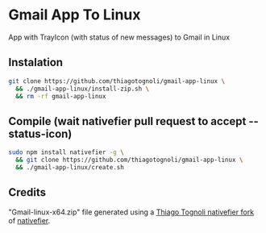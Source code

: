 # Gmail App To Linux

App with TrayIcon (with status of new messages) to Gmail in Linux


## Instalation
```bash
git clone https://github.com/thiagotognoli/gmail-app-linux \
  && ./gmail-app-linux/install-zip.sh \
  && rm -rf gmail-app-linux
```

## Compile (wait nativefier pull request to accept --status-icon)
```bash
sudo npm install nativefier -g \
  && git clone https://github.com/thiagotognoli/gmail-app-linux \
  && ./gmail-app-linux/create.sh
```

## Credits
"Gmail-linux-x64.zip" file generated using a [Thiago Tognoli nativefier fork](https://github.com/thiagotognoli/nativefier/tree/feature/iconStatus) of [nativefier](https://github.com/jiahaog/nativefier).


